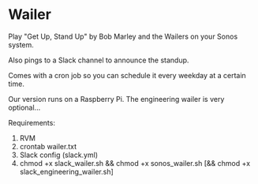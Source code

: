 Wailer
======

Play "Get Up, Stand Up" by Bob Marley and the Wailers on your Sonos system.

Also pings to a Slack channel to announce the standup.

Comes with a cron job so you can schedule it every weekday at a certain time.

Our version runs on a Raspberry Pi. The engineering wailer is very optional...

Requirements:

1. RVM
2. crontab wailer.txt
3. Slack config (slack.yml)
4. chmod +x slack_wailer.sh && chmod +x sonos_wailer.sh [&& chmod +x slack_engineering_wailer.sh]
